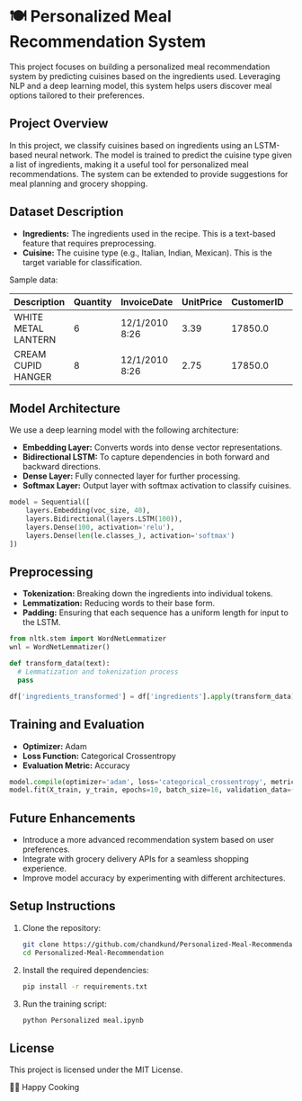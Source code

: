 # 🍽️ Personalized Meal Recommendation System

This project focuses on building a personalized meal recommendation system by predicting cuisines based on the ingredients used. Leveraging NLP and a deep learning model, this system helps users discover meal options tailored to their preferences.

## Project Overview

In this project, we classify cuisines based on ingredients using an LSTM-based neural network. The model is trained to predict the cuisine type given a list of ingredients, making it a useful tool for personalized meal recommendations. The system can be extended to provide suggestions for meal planning and grocery shopping.

## Dataset Description

- **Ingredients:** The ingredients used in the recipe. This is a text-based feature that requires preprocessing.  
- **Cuisine:** The cuisine type (e.g., Italian, Indian, Mexican). This is the target variable for classification. 

Sample data:

| Description        | Quantity | InvoiceDate        | UnitPrice | CustomerID | Country |
|--------------------|----------|--------------------|-----------|------------|---------|
| WHITE METAL LANTERN| 6        | 12/1/2010 8:26     | 3.39      | 17850.0    |  India  |
| CREAM CUPID HANGER | 8        | 12/1/2010 8:26     | 2.75      | 17850.0    |  India  |

## Model Architecture

We use a deep learning model with the following architecture:

- **Embedding Layer:** Converts words into dense vector representations.
- **Bidirectional LSTM:** To capture dependencies in both forward and backward directions.
- **Dense Layer:** Fully connected layer for further processing.
- **Softmax Layer:** Output layer with softmax activation to classify cuisines.

```python
model = Sequential([
    layers.Embedding(voc_size, 40),
    layers.Bidirectional(layers.LSTM(100)),
    layers.Dense(100, activation='relu'),
    layers.Dense(len(le.classes_), activation='softmax')
])
```

## Preprocessing

- **Tokenization:** Breaking down the ingredients into individual tokens.
- **Lemmatization:** Reducing words to their base form.
- **Padding:** Ensuring that each sequence has a uniform length for input to the LSTM.

```python
from nltk.stem import WordNetLemmatizer
wnl = WordNetLemmatizer()

def transform_data(text):
  # Lemmatization and tokenization process
  pass

df['ingredients_transformed'] = df['ingredients'].apply(transform_data)
```

## Training and Evaluation

- **Optimizer:** Adam
- **Loss Function:** Categorical Crossentropy
- **Evaluation Metric:** Accuracy

```python
model.compile(optimizer='adam', loss='categorical_crossentropy', metrics=['accuracy'])
model.fit(X_train, y_train, epochs=10, batch_size=16, validation_data=(X_test, y_test))
```


## Future Enhancements

- Introduce a more advanced recommendation system based on user preferences.
- Integrate with grocery delivery APIs for a seamless shopping experience.
- Improve model accuracy by experimenting with different architectures.

## Setup Instructions

1. Clone the repository:
   ```bash
   git clone https://github.com/chandkund/Personalized-Meal-Recommendation.git
   cd Personalized-Meal-Recommendation
   ```
2. Install the required dependencies:
   ```bash
   pip install -r requirements.txt
   ```

3. Run the training script:
   ```bash
   python Personalized meal.ipynb
   ```

## License

This project is licensed under the MIT License.

👨‍🍳 Happy Cooking
